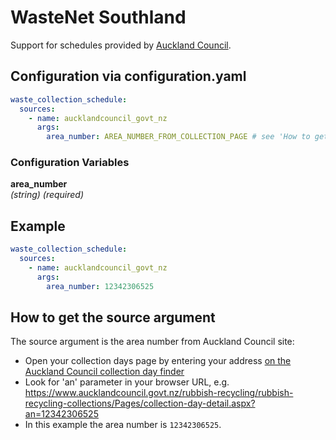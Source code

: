 # WasteNet Southland

Support for schedules provided by [Auckland Council](https://aucklandcouncil.govt.nz/).

## Configuration via configuration.yaml

```yaml
waste_collection_schedule:
  sources:
    - name: aucklandcouncil_govt_nz
      args:
        area_number: AREA_NUMBER_FROM_COLLECTION_PAGE # see 'How to get the source argument below'
```

### Configuration Variables

**area_number**<br>
*(string) (required)*

## Example

```yaml
waste_collection_schedule:
  sources:
    - name: aucklandcouncil_govt_nz
      args:
        area_number: 12342306525
```

## How to get the source argument

The source argument is the area number from Auckland Council site:

-  Open your collection days page by  entering your address [on the Auckland Council collection day finder](https://www.aucklandcouncil.govt.nz/rubbish-recycling/rubbish-recycling-collections/Pages/rubbish-recycling-collection-days.aspx)
- Look for 'an' parameter in your browser URL, e.g. https://www.aucklandcouncil.govt.nz/rubbish-recycling/rubbish-recycling-collections/Pages/collection-day-detail.aspx?an=12342306525
- In this example the area number is `12342306525`.
